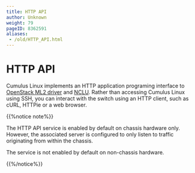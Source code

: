 ```yaml
---
title: HTTP API
author: Unknown
weight: 79
pageID: 8362591
aliases:
 - /old/HTTP_API.html
---
```

# HTTP API

Cumulus Linux implements an HTTP application programing interface to
[OpenStack ML2
driver](/old/OpenStack_Neutron_ML2_and_Cumulus_Linux.html) and
[NCLU](/old/Network_Command_Line_Utility_-_NCLU.html). Rather than
accessing Cumulus Linux using SSH, you can interact with the switch
using an HTTP client, such as cURL, HTTPie or a web browser.

{{%notice note%}}

The HTTP API service is enabled by default on chassis hardware only.
However, the associated server is configured to only listen to traffic
originating from within the chassis.

The service is not enabled by default on non-chassis hardware.

{{%/notice%}}
